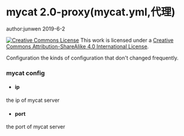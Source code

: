 # mycat 2.0-proxy(mycat.yml,代理)

author:junwen 2019-6-2

[![Creative Commons License](https://i.creativecommons.org/l/by-sa/4.0/88x31.png)](http://creativecommons.org/licenses/by-sa/4.0/)
This work is licensed under a [Creative Commons Attribution-ShareAlike 4.0 International License](http://creativecommons.org/licenses/by-sa/4.0/).

Configuration
the kinds of configuration that don't changed frequently.

### mycat config

- #### ip


the ip of mycat server 

- #### port


the port of mycat server 
